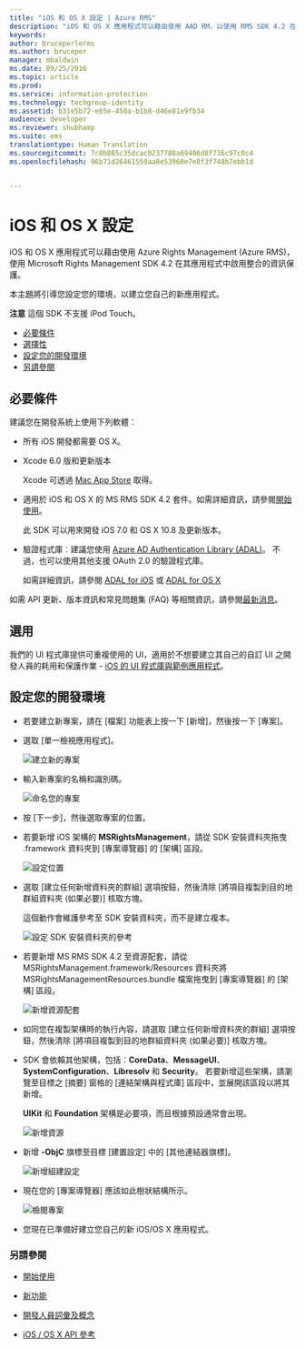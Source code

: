 ```yaml
---
title: "iOS 和 OS X 設定 | Azure RMS"
description: "iOS 和 OS X 應用程式可以藉由使用 AAD RM，以使用 RMS SDK 4.2 在其應用程式中啟用整合的資訊保護。"
keywords: 
author: bruceperlerms
ms.author: bruceper
manager: mbaldwin
ms.date: 09/25/2016
ms.topic: article
ms.prod: 
ms.service: information-protection
ms.technology: techgroup-identity
ms.assetid: b31e5b72-e65e-450a-b1b8-d46e81e9fb34
audience: developer
ms.reviewer: shubhamp
ms.suite: ems
translationtype: Human Translation
ms.sourcegitcommit: 7c0b885c35dcac0237788a69486d8f736c97c0c4
ms.openlocfilehash: 96b71d26461559aa8e53960e7e8f3f748b7ebb1d


---
```


# <a name="ios-and-os-x-setup"></a>iOS 和 OS X 設定

iOS 和 OS X 應用程式可以藉由使用 Azure Rights Management (Azure RMS)，使用 Microsoft Rights Management SDK 4.2 在其應用程式中啟用整合的資訊保護。

本主題將引導您設定您的環境，以建立您自己的新應用程式。

**注意**  這個 SDK 不支援 iPod Touch。


-   [必要條件](#prerequisites)
-   [選擇性](#optional)
-   [設定您的開發環境](#configuring-your-development-environment)
-   [另請參閱](#see-also)

## <a name="prerequisites"></a>必要條件

建議您在開發系統上使用下列軟體︰

-   所有 iOS 開發都需要 OS X。
-   Xcode 6.0 版和更新版本

    Xcode 可透過 [Mac App Store](https://developer.apple.com/technologies/mac/) 取得。

-   適用於 iOS 和 OS X 的 MS RMS SDK 4.2 套件。如需詳細資訊，請參閱[開始使用](get-started.md)。

    此 SDK 可以用來開發 iOS 7.0 和 OS X 10.8 及更新版本。

-   驗證程式庫︰建議您使用 [Azure AD Authentication Library (ADAL)](https://msdn.microsoft.com/library/jj573266.aspx)。 不過，也可以使用其他支援 OAuth 2.0 的驗證程式庫。

    如需詳細資訊，請參閱 [ADAL for iOS](https://github.com/MSOpenTech/azure-activedirectory-library-for-ios) 或 [ADAL for OS X](https://github.com/MSOpenTech/azure-activedirectory-library-for-ios/tree/OSXUniversal)

如需 API 更新、版本資訊和常見問題集 (FAQ) 等相關資訊，請參閱[最新消息](release-notes.md)。

## <a name="optional"></a>選用

我們的 UI 程式庫提供可重複使用的 UI，適用於不想要建立其自己的自訂 UI 之開發人員的耗用和保護作業 - [iOS 的 UI 程式庫與範例應用程式](https://github.com/AzureAD/rms-sdk-ui-for-ios)。

## <a name="configuring-your-development-environment"></a>設定您的開發環境

-   若要建立新專案，請在 [檔案] 功能表上按一下 [新增]，然後按一下 [專案]。
-   選取 [單一檢視應用程式]。

    ![建立新的專案](../media/iOS-Project.png)

-   輸入新專案的名稱和識別碼。

    ![命名您的專案](../media/iOS-project-options.png)

-   按 [下一步]，然後選取專案的位置。
-   若要新增 iOS 架構的 **MSRightsManagement**，請從 SDK 安裝資料夾拖曳 .framework 資料夾到 [專案導覽器] 的 [架構] 區段。

    ![設定位置](../media/ios-add-dependencies-01a.png)

-   選取 [建立任何新增資料夾的群組] 選項按鈕，然後清除 [將項目複製到目的地群組資料夾 (如果必要)] 核取方塊。

    這個動作會維護參考至 SDK 安裝資料夾，而不是建立複本。

    ![設定 SDK 安裝資料夾的參考](../media/iOS-create-groups.png)

-   若要新增 MS RMS SDK 4.2 至資源配套，請從 MSRightsManagement.framework/Resources 資料夾將 MSRightsManagementResources.bundle 檔案拖曳到 [專案導覽器] 的 [架構] 區段。

    ![新增資源配套](../media/iOS-add-resource-bundle-02a.png)

-   如同您在複製架構時的執行內容，請選取 [建立任何新增資料夾的群組] 選項按鈕，然後清除 [將項目複製到目的地群組資料夾 (如果必要)] 核取方塊。
-   SDK 會依賴其他架構，包括︰**CoreData**、**MessageUI**、**SystemConfiguration**、**Libresolv** 和 **Security**。 若要新增這些架構，請瀏覽至目標之 [摘要] 窗格的 [連結架構與程式庫] 區段中，並展開該區段以將其新增。

    **UIKit** 和 **Foundation** 架構是必要項，而且根據預設通常會出現。

    ![新增資源](../media/iOS-add-libraries.png)

-   新增 **-ObjC** 旗標至目標 [建置設定] 中的 [其他連結器旗標]。

    ![新增組建設定](../media/iOS-linker-flags.png)

-   現在您的 [專案導覽器] 應該如此樹狀結構所示。

    ![檢閱專案](../media/iOS-verify-setup-01a.png)

-   您現在已準備好建立您自己的新 iOS/OS X 應用程式。

### <a name="see-also"></a>另請參閱

* [開始使用](get-started.md)

* [新功能](release-notes.md)

* [開發人員詞彙及概念](core-concepts.md)

* [iOS / OS X API 參考](https://msdn.microsoft.com/library/dn758306.aspx)

 

 



<!--HONumber=Nov16_HO1-->


